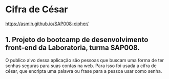 # Cifra de César

https://asmih.github.io/SAP008-cipher/


## 1. Projeto do bootcamp de desenvolvimento front-end da Laboratoria, turma SAP008.

O publico alvo dessa aplicação são pessoas que buscam uma forma de ter senhas seguras para suas contas na web.
Para isso foi usada a cifra de césar, que encripta uma palavra ou frase para a pessoa usar como senha.






